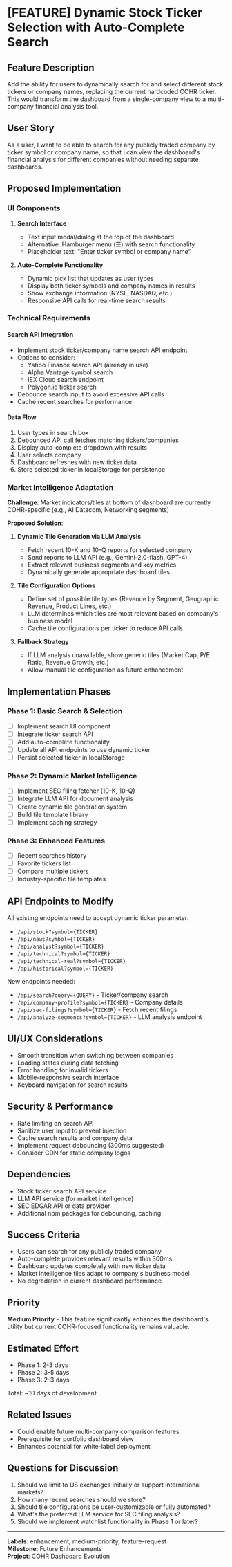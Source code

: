 # [FEATURE] Dynamic Stock Ticker Selection with Auto-Complete Search

## Feature Description

Add the ability for users to dynamically search for and select different stock tickers or company names, replacing the current hardcoded COHR ticker. This would transform the dashboard from a single-company view to a multi-company financial analysis tool.

## User Story

As a user, I want to be able to search for any publicly traded company by ticker symbol or company name, so that I can view the dashboard's financial analysis for different companies without needing separate dashboards.

## Proposed Implementation

### UI Components
1. **Search Interface**
   - Text input modal/dialog at the top of the dashboard
   - Alternative: Hamburger menu (☰) with search functionality
   - Placeholder text: "Enter ticker symbol or company name"

2. **Auto-Complete Functionality**
   - Dynamic pick list that updates as user types
   - Display both ticker symbols and company names in results
   - Show exchange information (NYSE, NASDAQ, etc.)
   - Responsive API calls for real-time search results

### Technical Requirements

#### Search API Integration
- Implement stock ticker/company name search API endpoint
- Options to consider:
  - Yahoo Finance search API (already in use)
  - Alpha Vantage symbol search
  - IEX Cloud search endpoint
  - Polygon.io ticker search
- Debounce search input to avoid excessive API calls
- Cache recent searches for performance

#### Data Flow
1. User types in search box
2. Debounced API call fetches matching tickers/companies
3. Display auto-complete dropdown with results
4. User selects company
5. Dashboard refreshes with new ticker data
6. Store selected ticker in localStorage for persistence

### Market Intelligence Adaptation

**Challenge**: Market indicators/tiles at bottom of dashboard are currently COHR-specific (e.g., AI Datacom, Networking segments)

**Proposed Solution**:
1. **Dynamic Tile Generation via LLM Analysis**
   - Fetch recent 10-K and 10-Q reports for selected company
   - Send reports to LLM API (e.g., Gemini-2.0-flash, GPT-4)
   - Extract relevant business segments and key metrics
   - Dynamically generate appropriate dashboard tiles

2. **Tile Configuration Options**
   - Define set of possible tile types (Revenue by Segment, Geographic Revenue, Product Lines, etc.)
   - LLM determines which tiles are most relevant based on company's business model
   - Cache tile configurations per ticker to reduce API calls

3. **Fallback Strategy**
   - If LLM analysis unavailable, show generic tiles (Market Cap, P/E Ratio, Revenue Growth, etc.)
   - Allow manual tile configuration as future enhancement

## Implementation Phases

### Phase 1: Basic Search & Selection
- [ ] Implement search UI component
- [ ] Integrate ticker search API
- [ ] Add auto-complete functionality
- [ ] Update all API endpoints to use dynamic ticker
- [ ] Persist selected ticker in localStorage

### Phase 2: Dynamic Market Intelligence
- [ ] Implement SEC filing fetcher (10-K, 10-Q)
- [ ] Integrate LLM API for document analysis
- [ ] Create dynamic tile generation system
- [ ] Build tile template library
- [ ] Implement caching strategy

### Phase 3: Enhanced Features
- [ ] Recent searches history
- [ ] Favorite tickers list
- [ ] Compare multiple tickers
- [ ] Industry-specific tile templates

## API Endpoints to Modify

All existing endpoints need to accept dynamic ticker parameter:
- `/api/stock?symbol={TICKER}`
- `/api/news?symbol={TICKER}`
- `/api/analyst?symbol={TICKER}`
- `/api/technical?symbol={TICKER}`
- `/api/technical-real?symbol={TICKER}`
- `/api/historical?symbol={TICKER}`

New endpoints needed:
- `/api/search?query={QUERY}` - Ticker/company search
- `/api/company-profile?symbol={TICKER}` - Company details
- `/api/sec-filings?symbol={TICKER}` - Fetch recent filings
- `/api/analyze-segments?symbol={TICKER}` - LLM analysis endpoint

## UI/UX Considerations

- Smooth transition when switching between companies
- Loading states during data fetching
- Error handling for invalid tickers
- Mobile-responsive search interface
- Keyboard navigation for search results

## Security & Performance

- Rate limiting on search API
- Sanitize user input to prevent injection
- Cache search results and company data
- Implement request debouncing (300ms suggested)
- Consider CDN for static company logos

## Dependencies

- Stock ticker search API service
- LLM API service (for market intelligence)
- SEC EDGAR API or data provider
- Additional npm packages for debouncing, caching

## Success Criteria

- Users can search for any publicly traded company
- Auto-complete provides relevant results within 300ms
- Dashboard updates completely with new ticker data
- Market intelligence tiles adapt to company's business model
- No degradation in current dashboard performance

## Priority

**Medium Priority** - This feature significantly enhances the dashboard's utility but current COHR-focused functionality remains valuable.

## Estimated Effort

- Phase 1: 2-3 days
- Phase 2: 3-5 days
- Phase 3: 2-3 days

Total: ~10 days of development

## Related Issues

- Could enable future multi-company comparison features
- Prerequisite for portfolio dashboard view
- Enhances potential for white-label deployment

## Questions for Discussion

1. Should we limit to US exchanges initially or support international markets?
2. How many recent searches should we store?
3. Should tile configurations be user-customizable or fully automated?
4. What's the preferred LLM service for SEC filing analysis?
5. Should we implement watchlist functionality in Phase 1 or later?

---

**Labels**: enhancement, medium-priority, feature-request  
**Milestone**: Future Enhancements  
**Project**: COHR Dashboard Evolution